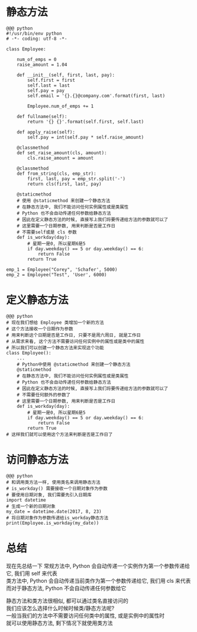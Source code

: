 # 静态方法

    @@@ python
    #!/usr/bin/env python
    # -*- coding: utf-8 -*-

    class Employee:

        num_of_emps = 0
        raise_amount = 1.04

        def __init__(self, first, last, pay):
            self.first = first
            self.last = last
            self.pay = pay
            self.email = '{}.{}@company.com'.format(first, last)

            Employee.num_of_emps += 1

        def fullname(self):
            return '{} {}'.format(self.first, self.last)

        def apply_raise(self):
            self.pay = int(self.pay * self.raise_amount)

        @classmethod
        def set_raise_amount(cls, amount):
            cls.raise_amount = amount

        @classmethod
        def from_string(cls, emp_str):
            first, last, pay = emp_str.split('-')
            return cls(first, last, pay)

        @staticmethod
        # 使用 @staticmethod 来创建一个静态方法
        # 在静态方法中, 我们不能访问任何实例属性或是类属性
        # Python 也不会自动传递任何参数给静态方法
        # 因此在定义静态方法的时候, 直接写上我们将要传递给方法的参数就可以了
        # 这里需要一个日期参数, 用来判断是否是工作日
        # 不需要self或是 cls 参数
        def is_workday(day):
            # 星期一是0, 所以星期6是5
            if day.weekday() == 5 or day.weekday() == 6:
                return False
            return True

    emp_1 = Employee("Corey", 'Schafer', 5000)
    emp_2 = Employee("Test", 'User', 6000)

# 定义静态方法

    @@@ python
    # 现在我们想给 Employee 类增加一个新的方法
    # 这个方法接收一个日期作为参数
    # 用来判断这个日期是否是工作日, 只要不是周六周日, 就是工作日
    # 从需求来看, 这个方法不需要访问任何实例中的属性或是类中的属性
    # 所以我们可以创建一个静态方法来实现这个功能
    class Employee():
        ...
        # Python中使用 @staticmethod 来创建一个静态方法
        @staticmethod
        # 在静态方法中, 我们不能访问任何实例属性或是类属性
        # Python 也不会自动传递任何参数给静态方法
        # 因此在定义静态方法的时候, 直接写上我们将要传递给方法的参数就可以了
        # 不需要任何额外的参数了
        # 这里需要一个日期参数, 用来判断是否是工作日
        def is_workday(day):
            # 星期一是0, 所以星期6是5
            if day.weekday() == 5 or day.weekday() == 6:
                return False
            return True
    # 这样我们就可以使用这个方法来判断是否是工作日了

# 访问静态方法
    @@@ python
    # 和调用类方法一样, 使用类名来调用静态方法
    # is_workday() 需要接收一个日期对象作为参数
    # 要使用日期对象, 我们需要先引入日期库
    import datetime
    # 生成一个新的日期对象
    my_date = datetime.date(2017, 8, 23)
    # 将日期对象作为参数传递给is_workday静态方法
    print(Employee.is_workday(my_date))

# 总结

现在先总结一下
常规方法中, Python 会自动传递一个实例作为第一个参数传递给它, 我们用 self 来代表  
类方法中, Python 会自动传递当前类作为第一个参数传递给它, 我们用 cls 来代表  
而对于静态方法, Python 不会自动传递任何参数给它

静态方法和类方法很相似, 都可以通过类名直接访问的  
我们应该怎么选择什么时候时候类/静态方法呢?  
一般当我们的方法中不需要访问任何类中的属性, 或是实例中的属性时  
就可以使用静态方法, 剩下情况下就使用类方法
